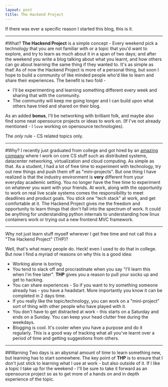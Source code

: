 ```yaml
---
layout: post
title: The Hackend Project
---
```


If there was ever a specific reason I started this blog, this is it.
<!--more-->

----

#What?
**The Hackend Project** is a simple concept - Every weekend pick a technology that you are not familiar with or a topic that you'd want to explore, and try to learn as much about it in a span of two days; and after the weekend you write a blog talking about what you learnt, and how others can go about learning the same thing if they wanted to. It's as simple as that! As of now the Hackend Project is more of a personal thing, but soon I hope to build a community of like minded people who'd like to learn and share their experiences. The benefit is two fold -

* I'll be experimenting and learning something different every week and sharing that with the community.
* The community will keep me going longer and I can build upon what others have tried and shared on their blog.

As an added **bonus**, I'll be networking with brilliant folk, and maybe also find some neat opensource projects or ideas to work on. (If I've not already mentioned - I `love` working on opensource technologies).

The *only* rule - CS related topics only.

----

#Why?
I recently just graduated from college and got hired by an [amazing company](http://www.nutanix.com/) where I work on core CS stuff such as distributed systems, datacenter networking, virtualization and cloud computing. As simple as that. As a student, I had a lot of free time to experiment with technology, try out new things and push them off as "mini-projects". But one thing I have realized is that the industry environment is **very** different from your everyday academic setting. You no longer have the free time to experiment on whatever you want with your friends. At work, along with the opportunity to work on real live scale systems comes the responsibility to meet deadlines and product goals. You stick one "tech stack" at work, and get comfortable at it. The Hackend Project gives me the freedom and opportunity to learn things that don't fall into the spectrum of work. It could be anything for understanding python internals to understanding how linux containers work or trying out a new frontend MVC framework.

----
<div class="message">
Why not just learn stuff myself wherever I get free time and not call this a "The Hackend Project" (THP)?
</div>

Well, that's what many people do. Heck! even I used to do that in college. But now I find a myriad of reasons on why this is a good idea:

* Working alone is boring.
* You tend to slack off and procrastinate when you say "I'll learn this when I'm free later". **THP** gives you a reason to pull your socks up and get to hacking.
* You can share experiences - So if you want to try something someone already has - you have a headstart. More importantly you know it can be completed in 2 days time.
* If you really like the topic/technology, you can work on a "mini-project" sort of thing with other people who have played with it.
* You don't have to get distracted at work - this starts on a Saturday and ends on a Sunday. You can keep your head clutter free during the weekdays.
* Blogging is cool. It's cooler when you have a purpose and do it regularly. This is a good way of tracking what all you've learnt over a period of time and getting suggestions from others.

----

##Warning
Two days is an abysmal amount of time to learn something new, but learning has to start somewhere. The key point of **THP** is to ensure that I don't just stick to learning what I use at work - but also outside of it. If I like a topic I take up for the weekend - I'll be sure to take it forward as an opensource project so as to get more of a hands on and in depth experience of the topic.
